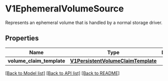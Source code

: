 # V1EphemeralVolumeSource

Represents an ephemeral volume that is handled by a normal storage driver.

## Properties
Name | Type | Description | Notes
------------ | ------------- | ------------- | -------------
**volume_claim_template** | [**V1PersistentVolumeClaimTemplate**](V1PersistentVolumeClaimTemplate.md) |  | [optional] 

[[Back to Model list]](../README.md#documentation-for-models) [[Back to API list]](../README.md#documentation-for-api-endpoints) [[Back to README]](../README.md)


